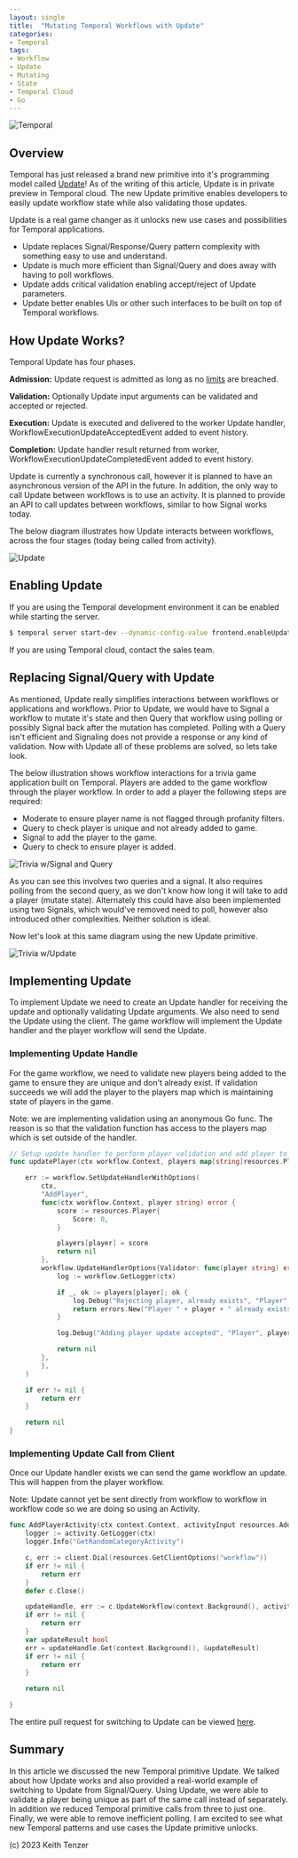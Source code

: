 ```yaml
--- 
layout: single
title:  "Mutating Temporal Workflows with Update"
categories:
- Temporal
tags:
- Workflow
- Update
- Mutating
- State
- Temporal Cloud
- Go
---
```


![Temporal](/assets/2022-08-15/logo-temporal-with-copy.svg)
## Overview
Temporal has just released a brand new primitive into it's programming model called [Update](https://docs.temporal.io/workflows#update)! As of the writing of this article, Update is in private preview in Temporal cloud. The new Update primitive enables developers to easily update workflow state while also validating those updates.

Update is a real game changer as it unlocks new use cases and possibilities for Temporal applications.
- Update replaces Signal/Response/Query pattern complexity with something easy to use and understand.
- Update is much more efficient than Signal/Query and does away with having to poll workflows.
- Update adds critical validation enabling accept/reject of Update parameters.
- Update better enables UIs or other such interfaces to be built on top of Temporal workflows.

## How Update Works?
Temporal Update has four phases.

**Admission:** Update request is admitted as long as no [limits](https://docs.temporal.io/kb/temporal-platform-limits-sheet) are breached. 

**Validation:** Optionally Update input arguments can be validated and accepted or rejected.

**Execution:** Update is executed and delivered to the worker Update handler, WorkflowExecutionUpdateAcceptedEvent added to event history.

**Completion:** Update handler result returned from worker, WorkflowExecutionUpdateCompletedEvent added to event history.

Update is currently a synchronous call, however it is planned to have an asynchronous version of the API in the future. In addition, the only way to call Update between workflows is to use an activity. It is planned to provide an API to call updates between workflows, similar to how Signal works today.

The below diagram illustrates how Update interacts between workflows, across the four stages (today being called from activity).

![Update](/assets/2023-11-20/update.png)

## Enabling Update
If you are using the Temporal development environment it can be enabled while starting the server.
``` bash
$ temporal server start-dev --dynamic-config-value frontend.enableUpdateWorkflowExecution=true
```

If you are using Temporal cloud, contact the sales team.

## Replacing Signal/Query with Update
As mentioned, Update really simplifies interactions between workflows or applications and workflows. Prior to Update, we would have to Signal a workflow to mutate it's state and then Query that workflow using polling or possibly Signal back after the mutation has completed. Polling with a Query isn't efficient and Signaling does not provide a response or any kind of validation. Now with Update all of these problems are solved, so lets take look.

The below illustration shows workflow interactions for a trivia game application built on Temporal. Players are added to the game workflow through the player workflow. In order to add a player the following steps are required:
- Moderate to ensure player name is not flagged through profanity filters.
- Query to check player is unique and not already added to game.
- Signal to add the player to the game.
- Query to check to ensure player is added.

![Trivia w/Signal and Query](/assets/2023-11-20/trivia-game-signal_query.png)

As you can see this involves two queries and a signal. It also requires polling from the second query, as we don't know how long it will take to add a player (mutate state). Alternately this could have also been implemented using two Signals, which would've removed need to poll, however also introduced other complexities. Neither solution is ideal.

Now let's look at this same diagram using the new Update primitive.

![Trivia w/Update](/assets/2023-11-20/trivia-game-update.png)

## Implementing Update
To implement Update we need to create an Update handler for receiving the update and optionally validating Update arguments. We also need to send the Update using the client. The game workflow will implement the Update handler and the player workflow will send the Update.

### Implementing Update Handle
For the game workflow, we need to validate new players being added to the game to ensure they are unique and don't already exist. If validation succeeds we will add the player to the players map which is maintaining state of players in the game.

Note: we are implementing validation using an anonymous Go func. The reason is so that the validation function has access to the players map which is set outside of the handler.

```go
// Setup update handler to perform player validation and add player to game state machine
func updatePlayer(ctx workflow.Context, players map[string]resources.Player) error {

	err := workflow.SetUpdateHandlerWithOptions(
		ctx,
		"AddPlayer",
		func(ctx workflow.Context, player string) error {
			score := resources.Player{
				Score: 0,
			}

			players[player] = score
			return nil
		},
		workflow.UpdateHandlerOptions{Validator: func(player string) error {
			log := workflow.GetLogger(ctx)

			if _, ok := players[player]; ok {
				log.Debug("Rejecting player, already exists", "Player", player)
				return errors.New("Player " + player + " already exists")
			}

			log.Debug("Adding player update accepted", "Player", player)

			return nil
		},
		},
	)

	if err != nil {
		return err
	}

	return nil
}
```

### Implementing Update Call from Client
Once our Update handler exists we can send the game workflow an update. This will happen from the player workflow.

Note: Update cannot yet be sent directly from workflow to workflow in workflow code so we are doing so using an Activity.

```go
func AddPlayerActivity(ctx context.Context, activityInput resources.AddPlayerActivityInput) error {
	logger := activity.GetLogger(ctx)
	logger.Info("GetRandomCategoryActivity")

	c, err := client.Dial(resources.GetClientOptions("workflow"))
	if err != nil {
		return err
	}
	defer c.Close()

	updateHandle, err := c.UpdateWorkflow(context.Background(), activityInput.WorkflowId, "", "AddPlayer", activityInput.Player)
	if err != nil {
		return err
	}
	var updateResult bool
	err = updateHandle.Get(context.Background(), &updateResult)
	if err != nil {
		return err
	}

	return nil

}
```

The entire pull request for switching to Update can be viewed [here](https://github.com/ktenzer/temporal-trivia/commit/9c4ab8bd0d83ee590c94898051689bb13a4be458).

## Summary
In this article we discussed the new Temporal primitive Update. We talked about how Update works and also provided a real-world example of switching to Update from Signal/Query. Using Update, we were able to validate a player being unique as part of the same call instead of separately. In addition we reduced Temporal primitive calls from three to just one. Finally, we were able to remove inefficient polling. I am excited to see what new Temporal patterns and use cases the Update primitive unlocks. 

(c) 2023 Keith Tenzer




